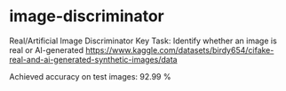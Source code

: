 # image-discriminator

Real/Artificial Image Discriminator
Key Task: Identify whether an image is real or AI-generated
https://www.kaggle.com/datasets/birdy654/cifake-real-and-ai-generated-synthetic-images/data 

Achieved accuracy on test images: 92.99 %

